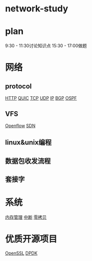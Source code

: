 # network-study

# plan
 9:30 - 11:30讨论知识点
 15:30 - 17:00做题

# 网络
## protocol
[HTTP](./HTTP.md)
[QUIC](./QUIC.md)
[TCP](./TCP.md)
[UDP](./UDP.md)
[IP](./IP.md)
[BGP](./BGP.md)
[OSPF](./OSPF.md)

## VFS
[Openflow](./Openflow.md)
[SDN](./SDN.md)

## linux&unix编程
## 数据包收发流程
## 套接字

# 系统
[内存管理](./内存管理.md)
[中断](./中断.md)
[零拷贝](./零拷贝.md)

# 优质开源项目
[OpenSSL](./OpenSSL.md)
[DPDK](./DPDK.md)
